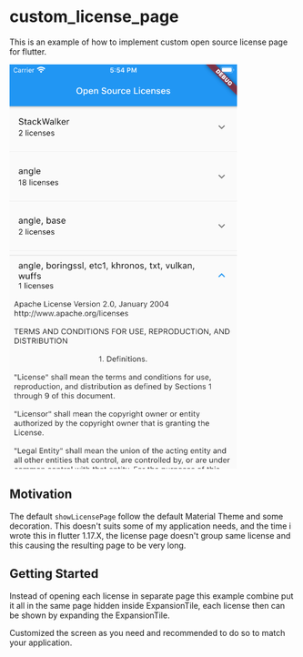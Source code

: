 # custom_license_page

This is an example of how to implement custom open source license page for flutter.

<img src="./screen_shot.png" width="400" />

## Motivation

The default `showLicensePage` follow the default Material Theme and some decoration. This doesn't suits some of my application needs, and the time i wrote this in flutter 1.17.X, the license page doesn't group same license and this causing the resulting page to be very long.

## Getting Started

Instead of opening each license in separate page this example combine put it all in the same 
page hidden inside ExpansionTile, each license then can be shown by expanding the ExpansionTile.

Customized the screen as you need and recommended to do so to match your application.

